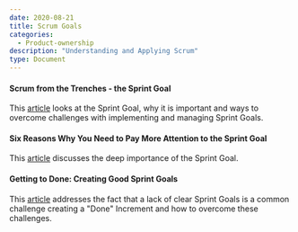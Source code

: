 ```yaml
---
date: 2020-08-21
title: Scrum Goals
categories:
  - Product-ownership
description: "Understanding and Applying Scrum"
type: Document
---
```

#### Scrum from the Trenches - the Sprint Goal
This [article](https://www.scrum.org/resources/blog/scrum-trenches-sprint-goal) looks at the Sprint Goal, why it is important and ways to overcome challenges with implementing and managing Sprint Goals.

#### Six Reasons Why You Need to Pay More Attention to the Sprint Goal
This [article](https://www.scrum.org/resources/blog/six-reasons-why-you-need-pay-more-attention-sprint-goal) discusses the deep importance of the Sprint Goal.

#### Getting to Done: Creating Good Sprint Goals
This [article](https://www.scrum.org/resources/blog/getting-done-creating-good-sprint-goals) addresses the fact that a lack of clear Sprint Goals is a common challenge creating a "Done" Increment and how to overcome these challenges.
